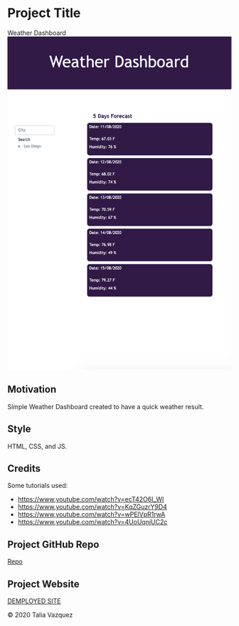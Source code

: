# Project Title

Weather Dashboard
![A Screenshot of the Weather Dashboard](./assets/simple-weather-dashboard.png)

## Motivation

Simple Weather Dashboard created to have a quick weather result.

## Style

HTML, CSS, and JS.

## Credits
Some tutorials used:
* https://www.youtube.com/watch?v=ecT42O6I_WI
* https://www.youtube.com/watch?v=KqZGuzrY9D4
* https://www.youtube.com/watch?v=wPElVpR1rwA
* https://www.youtube.com/watch?v=4UoUqnjUC2c

## Project GitHub Repo

<a href="https://github.com/taliavazquez/weather-dashboard"><bold>Repo</bold></a>

## Project Website

<a href="https://taliavazquez.github.io/weather-dashboard/"><bold>DEMPLOYED SITE</bold></a>

© 2020 Talia Vazquez
